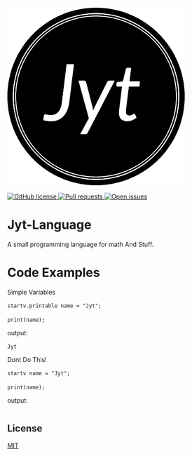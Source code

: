 ![alt text](https://github.com/1Chip1/Jyt-Language/blob/main/logo.png?raw=true)

<a href="https://github.com/1Chip1/Jyt-Language/blob/master/LICENSE">
    <img alt="GitHub license" src="https://img.shields.io/github/license/1Chip1/Jyt-Language">
</a>
<a href="https://github.com/1Chip1/Jyt-Language/issues">
    <img alt="Pull requests" src="https://shields.io/github/issues-pr/1Chip1/Jyt-Language">
</a>
<a href="https://github.com/1Chip1/Jyt-Language/issues">
    <img alt="Open issues" src="https://shields.io/github/issues/1Chip1/Jyt-Language">
</a>

# Jyt-Language
A small programming language for math And Stuff.

# Code Examples
Simple Variables
```
startv.printable name = "Jyt";

print(name);
```
output:
```
Jyt
```


Dont Do This!
```
startv name = "Jyt";

print(name);
```
output:
```
```

## License
[MIT](https://choosealicense.com/licenses/mit/)
